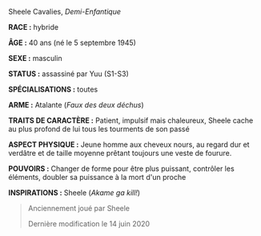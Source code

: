 Sheele Cavalies, *Demi-Enfantique*

**RACE :** hybride

**ÂGE :** 40 ans (né le 5 septembre 1945)

**SEXE :** masculin

**STATUS :** assassiné par Yuu (S1-S3)

**SPÉCIALISATIONS :** toutes

**ARME :** Atalante (*Faux des deux déchus*)

**TRAITS DE CARACTÈRE :** Patient,  impulsif mais chaleureux, Sheele cache au plus profond de lui tous les tourments de son passé

**ASPECT PHYSIQUE :** Jeune homme aux cheveux nours, au regard dur et verdâtre et de taille moyenne prêtant toujours une veste de fourure.

**POUVOIRS :** Changer de forme pour être plus puissant, contrôler les éléments, doubler sa puissance à la mort d'un proche 

**INSPIRATIONS :** Sheele (*Akame ga kill!*)

> Anciennement joué par Sheele
> 
> Dernière modification le 14 juin 2020
